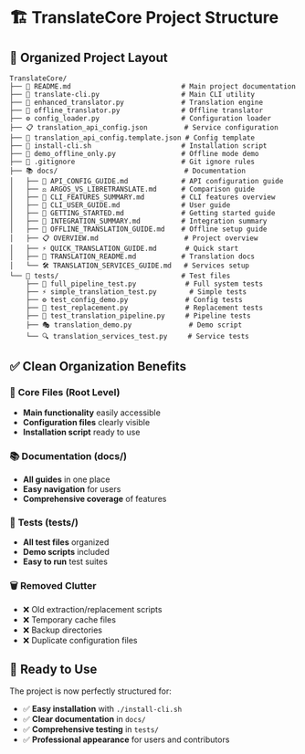 # 🏗️ TranslateCore Project Structure

## 📁 **Organized Project Layout**

```
TranslateCore/
├── 📄 README.md                           # Main project documentation
├── 🎯 translate-cli.py                    # Main CLI utility
├── 🔧 enhanced_translator.py              # Translation engine
├── 🔌 offline_translator.py               # Offline translator
├── ⚙️ config_loader.py                    # Configuration loader
├── 📋 translation_api_config.json         # Service configuration
├── 📄 translation_api_config.template.json # Config template
├── 🚀 install-cli.sh                      # Installation script
├── 🧪 demo_offline_only.py                # Offline mode demo
├── 📝 .gitignore                          # Git ignore rules
├── 📚 docs/                               # Documentation
│   ├── 📖 API_CONFIG_GUIDE.md             # API configuration guide
│   ├── ⚖️ ARGOS_VS_LIBRETRANSLATE.md      # Comparison guide
│   ├── 🎯 CLI_FEATURES_SUMMARY.md         # CLI features overview
│   ├── 👥 CLI_USER_GUIDE.md               # User guide
│   ├── 🚀 GETTING_STARTED.md              # Getting started guide
│   ├── 🔗 INTEGRATION_SUMMARY.md          # Integration summary
│   ├── 🔌 OFFLINE_TRANSLATION_GUIDE.md    # Offline setup guide
│   ├── 📋 OVERVIEW.md                     # Project overview
│   ├── ⚡ QUICK_TRANSLATION_GUIDE.md       # Quick start
│   ├── 📄 TRANSLATION_README.md           # Translation docs
│   └── 🛠️ TRANSLATION_SERVICES_GUIDE.md   # Services setup
└── 🧪 tests/                              # Test files
    ├── 🔄 full_pipeline_test.py            # Full system tests
    ├── ⚡ simple_translation_test.py        # Simple tests
    ├── ⚙️ test_config_demo.py              # Config tests
    ├── 🔄 test_replacement.py              # Replacement tests
    ├── 🧪 test_translation_pipeline.py     # Pipeline tests
    ├── 🎭 translation_demo.py              # Demo script
    └── 🔍 translation_services_test.py     # Service tests
```

## ✅ **Clean Organization Benefits**

### 🎯 **Core Files (Root Level)**
- **Main functionality** easily accessible
- **Configuration files** clearly visible
- **Installation script** ready to use

### 📚 **Documentation (docs/)**
- **All guides** in one place
- **Easy navigation** for users
- **Comprehensive coverage** of features

### 🧪 **Tests (tests/)**
- **All test files** organized
- **Demo scripts** included
- **Easy to run** test suites

### 🗑️ **Removed Clutter**
- ❌ Old extraction/replacement scripts
- ❌ Temporary cache files
- ❌ Backup directories
- ❌ Duplicate configuration files

## 🚀 **Ready to Use**

The project is now perfectly structured for:
- ✅ **Easy installation** with `./install-cli.sh`
- ✅ **Clear documentation** in `docs/`
- ✅ **Comprehensive testing** in `tests/`
- ✅ **Professional appearance** for users and contributors
